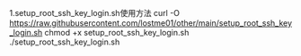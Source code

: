 1.setup_root_ssh_key_login.sh使用方法
curl -O https://raw.githubusercontent.com/lostme01/other/main/setup_root_ssh_key_login.sh
chmod +x setup_root_ssh_key_login.sh
./setup_root_ssh_key_login.sh
